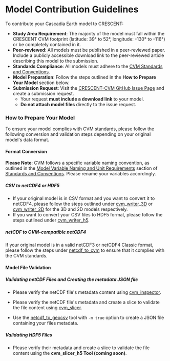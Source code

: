# Model Contribution Guidelines

To contribute your Cascadia Earth model to CRESCENT:

- **Study Area Requirement**: The majority of the model must fall within the CRESCENT CVM footprint (latitude: 39° to 52°, longitude: -130° to -116°) or be completely contained in it.
- **Peer-reviewed**: All models must be published in a peer-reviewed paper. Include a publicly accessible download link to the peer-reviewed article describing this model to the submission.
- **Standards Compliance**: All models must adhere to the <a href="./standards_and_conventions.html" target="_blank">CVM Standards and Conventions</a>.
- **Model Preparation**: Follow the steps outlined in the **How to Prepare Your Model** section below.
- **Submission Request**: Visit the <a href="https://github.com/cascadiaquakes/CRESCENT-CVM/issues" target="_blank">CRESCENT-CVM GitHub Issue Page</a> and create a submission request.
  - Your request **must include a download link** to your model.
  - **Do not attach model files** directly to the issue request.

### How to Prepare Your Model

To ensure your model complies with CVM standards, please follow the following conversion and validation steps depending on your original model's data format.

#### Format Conversion

**Please Note**: CVM follows a specific variable naming convention, as outlined in the [Model Variable Naming and Unit Requirements](https://cascadiaquakes.github.io/cvm-tools-book/standards_and_conventions.html#model-variable-naming-and-unit-requirements) section of [Standards and Conventions](https://cascadiaquakes.github.io/cvm-tools-book/standards_and_conventions.html). Please rename your variables accordingly.

##### CSV to netCDF4 or HDF5

- If your original model is in CSV format and you want to convert it to netCDF4, please follow the steps outlined under <a href="./usage/cvm_writer_3d.html" target="_blank">cvm_writer_3D</a> or <a href="./usage/cvm_writer_2d.html" target="_blank">cvm_writer_2D</a> for the 3D and 2D models respectively.
- If you want to convert your CSV files to HDF5 format, please follow the steps outlined under <a href="./usage/cvm_writer_h5.html" target="_blank">cvm_writer_h5</a>.

##### netCDF to CVM-compatible netCDF4

If your original model is in a valid netCDF3 or netCDF4 Classic format, please follow the steps under <a href="./usage/netcdf_to_cvm.html" target="_blank">netcdf_to_cvm</a> to ensure that it complies with the CVM standards.

#### Model File Validation

##### Validating netCDF Files and Creating the metadata JSON file

- Please verify the netCDF file's metadata content using <a href="./usage/cvm_inspector.html" target="_blank">cvm_inspector</a>.

- Please verify the netCDF file's metadata and create a slice to validate the file content using <a href="./usage/cvm_slicer.html" target="_blank">cvm_slicer</a>.

- Use the <a href="./usage/netcdf_to_geocsv.html" target="_blank">netcdf_to_geocsv</a> tool with `-m true` option to create a JSON file containing your files metadata.

##### Validating HDF5 Files

- Please verify their metadata and create a slice to validate the file content using the **cvm_slicer_h5 Tool (coming soon)**.
